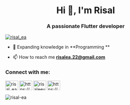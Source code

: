 <h1 align="center">Hi 👋, I'm Risal</h1>
<h3 align="center">A passionate Flutter developer</h3>

<p align="left"> <a href="https://twitter.com/risal_ea" target="blank"><img src="https://img.shields.io/twitter/follow/risal_ea?logo=twitter&style=for-the-badge" alt="risal_ea" /></a> </p>

- 🌱 Expanding knowledge in  **Programming **

- 📫 How to reach me **risalea.22@gmail.com**
<h3 align="left">Connect with me:</h3>
<p align="left">
<a href="https://twitter.com/risal_ea" target="blank"><img align="center" src="https://raw.githubusercontent.com/rahuldkjain/github-profile-readme-generator/master/src/images/icons/Social/twitter.svg" alt="risal_ea" height="30" width="40" /></a>
<a href="https://linkedin.com/in/https://www.linkedin.com/in/risal-ea-19a187226/" target="blank"><img align="center" src="https://raw.githubusercontent.com/rahuldkjain/github-profile-readme-generator/master/src/images/icons/Social/linked-in-alt.svg" alt="https://www.linkedin.com/in/risal-ea-19a187226/" height="30" width="40" /></a>
<a href="https://instagram.com/risaleey" target="blank"><img align="center" src="https://raw.githubusercontent.com/rahuldkjain/github-profile-readme-generator/master/src/images/icons/Social/instagram.svg" alt="risaleey" height="30" width="40" /></a>
<a href="https://www.behance.net/https://www.behance.net/risalea" target="blank"><img align="center" src="https://raw.githubusercontent.com/rahuldkjain/github-profile-readme-generator/master/src/images/icons/Social/behance.svg" alt="https://www.behance.net/risalea" height="30" width="40" /></a>
</p>

<p><img src="https://github-readme-streak-stats.herokuapp.com/?user=risal-ea&" alt="risal-ea" /></p>
